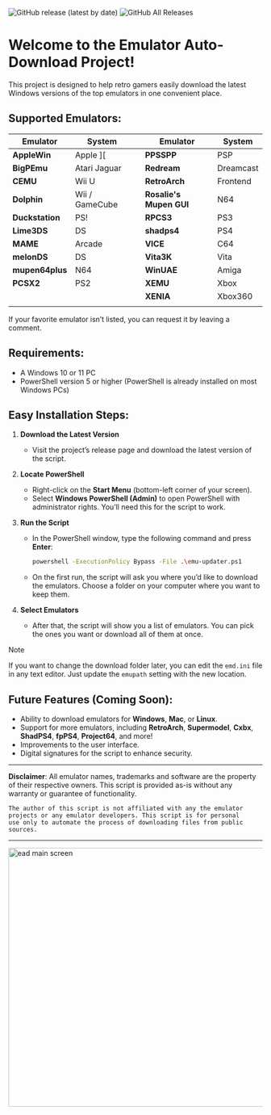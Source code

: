 ![GitHub release (latest by date)](https://img.shields.io/github/v/release/dbalcar/Emulator-Auto-downloads)
![GitHub All Releases](https://img.shields.io/github/downloads/dbalcar/Emulator-Auto-downloads/total)


# Welcome to the Emulator Auto-Download Project! #

This project is designed to help retro gamers easily download the latest Windows versions of the top emulators in one convenient place.

## Supported Emulators: ##

| **Emulator**   | **System**          |     |      **Emulator**               | **System**   |
|----------------|---------------------|-----|---------------------------------|--------------|
| **AppleWin**       | Apple ][             |     | **PPSSPP**                 | PSP          |
| **BigPEmu**        | Atari Jaguar         |     | **Redream**                | Dreamcast    |
| **CEMU**           | Wii U                |     | **RetroArch**              | Frontend     |
| **Dolphin**        | Wii / GameCube       |     | **Rosalie's Mupen GUI**    | N64          |
| **Duckstation**    | PS!                  |     | **RPCS3**                  | PS3          |
| **Lime3DS**        | DS                   |     | **shadps4**                | PS4          |
| **MAME**           | Arcade               |     | **VICE**                   | C64          |
| **melonDS**        | DS                   |     | **Vita3K**                 | Vita         |
| **mupen64plus**    | N64                  |     | **WinUAE**                 | Amiga        |
| **PCSX2**          | PS2                  |     | **XEMU**                   | Xbox         |
|                    |                      |     | **XENIA**                  | Xbox360      |
|                    |                      |     |                            |              |



If your favorite emulator isn’t listed, you can request it by leaving a comment.

## Requirements:

- A Windows 10 or 11 PC
- PowerShell version 5 or higher (PowerShell is already installed on most Windows PCs)

## Easy Installation Steps:

1. **Download the Latest Version**
   - Visit the project’s release page and download the latest version of the script.
   
2. **Locate PowerShell**
   - Right-click on the **Start Menu** (bottom-left corner of your screen).
   - Select **Windows PowerShell (Admin)** to open PowerShell with administrator rights. You’ll need this for the script to work.

3. **Run the Script**
   - In the PowerShell window, type the following command and press **Enter**:
     ```bash
     powershell -ExecutionPolicy Bypass -File .\emu-updater.ps1
     ```
   - On the first run, the script will ask you where you’d like to download the emulators. Choose a folder on your computer where you want to keep them.

4. **Select Emulators**
   - After that, the script will show you a list of emulators. You can pick the ones you want or download all of them at once.

> [!NOTE]
> If you want to change the download folder later, you can edit the `emd.ini` file in any text editor. Just update the `emupath` setting with the new location.

## Future Features (Coming Soon):

- Ability to download emulators for **Windows**, **Mac**, or **Linux**.
- Support for more emulators, including **RetroArch**, **Supermodel**, **Cxbx**, **ShadPS4**, **fpPS4**, **Project64**, and more!
- Improvements to the user interface.
- Digital signatures for the script to enhance security.

---

**Disclaimer**: All emulator names, trademarks and software are the property of their respective owners. This script is provided as-is without any warranty or guarantee of functionality.

    The author of this script is not affiliated with any the emulator
    projects or any emulator developers. This script is for personal 
    use only to automate the process of downloading files from public 
    sources.
---

<img width="513" alt="ead main screen" src="https://github.com/user-attachments/assets/fd163bb6-2302-43fb-81ba-f07227a7aae2">


